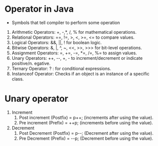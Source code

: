 # Operator in Java

-   Symbols that tell compiler to perform some operation

1. Arithmetic Operators: +, -,\*, /, % for mathematical operations.
2. Relational Operators: ==, !=, >, <, >=, <= to compare values.
3. Logical Operators: &&, ||, ! for boolean logic.
4. Bitwise Operators: &, |, ^, ~, <<, >>, >>> for bit-level operations.
5. Assignment Operators: =, +=, -=, \*=, /=, %= to assign values.
6. Unary Operators: ++, --, +, - to increment/decrement or indicate positive/n. egative.
7. Ternary Operator: ? : for conditional expressions.
8. Instanceof Operator: Checks if an object is an instance of a specific class.

# Unary operator

1. Increment
    1. Post increment (Postfix) = p++; (increments after using the value).
    2. Pre increment (Prefix) = ++p; (increments before using the value).
2. Decrement
    1. Post Decrement (Postfix) = p--; (Decrement after using the value).
    2. Pre Decrement (Prefix) = --p; (Decrement before using the value).
